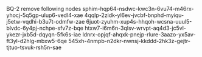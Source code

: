 BQ-2 remove following nodes
sphim-hqp64-nsdwc-kwc3n-6vu74-m46rx-yhocj-5q5gp-ulup6-vedl4-xae 
4qqlp-2zidk-yl6ev-jvcbf-bnphd-myiqu-j5etw-vqdhi-b3u7t-odmfw-zae 
6juot-zyuhm-xup4s-hhqoh-wcsna-uuul5-blvdc-6y4pj-nchpe-sfv7z-bqe 
htxw7-i6m6n-3qlsv-wrvpt-aq4d3-jc5vl-ykezr-jxb5d-dqyqn-5fk6s-iae 
ldnrx-opjqf-ahqxk-pnejp-rlure-3aazo-yx5av-ft3yl-d2hlg-mbxw5-6qe 
545xh-4nmpb-n2dkr-nwnsj-kkddd-2hk3z-gejtr-tjtuo-tsvuk-rsh5n-sae
